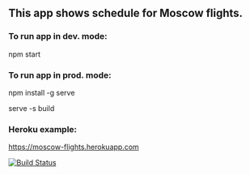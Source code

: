 ## This app shows schedule for Moscow flights.

### To run app in dev. mode: 
npm start

### To run app in prod. mode: 

npm install -g serve

serve -s build

### Heroku example:

https://moscow-flights.herokuapp.com 

[![Build Status](https://travis-ci.com/Frank-Kawp/Brain-Games.svg?branch=master)](https://travis-ci.com/Frank-Kawp/Brain-Games)
